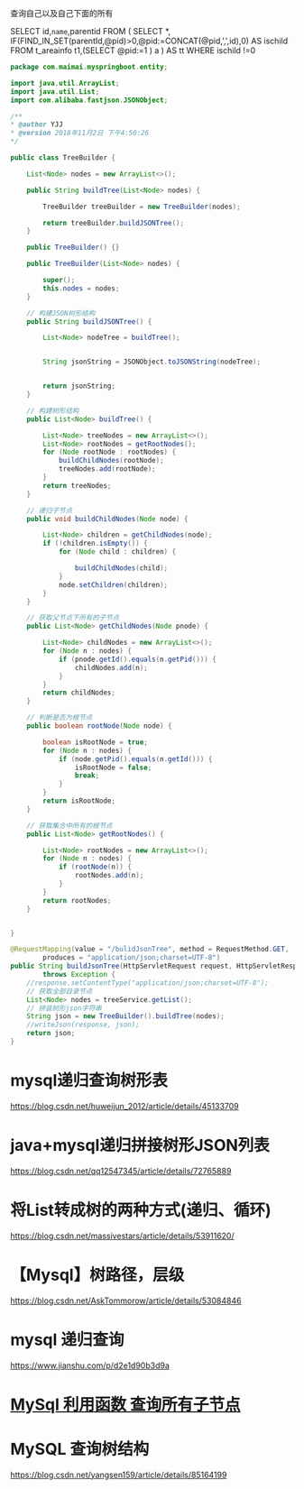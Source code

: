 



查询自己以及自己下面的所有



SELECT id,`name`,parentid FROM (
		SELECT *, IF(FIND_IN_SET(parentId,@pid)>0,@pid:=CONCAT(@pid,',',id),0) AS
		ischild FROM t_areainfo t1,(SELECT @pid:=1 ) a
		) AS tt WHERE ischild !=0





```java
package com.maimai.myspringboot.entity;

import java.util.ArrayList;
import java.util.List;
import com.alibaba.fastjson.JSONObject;

/** 
* @author YJJ
* @version 2018年11月2日 下午4:50:26
*/

public class TreeBuilder {

    List<Node> nodes = new ArrayList<>();

    public String buildTree(List<Node> nodes) {

        TreeBuilder treeBuilder = new TreeBuilder(nodes);

        return treeBuilder.buildJSONTree();
    }

    public TreeBuilder() {}

    public TreeBuilder(List<Node> nodes) {

        super();
        this.nodes = nodes;
    }

    // 构建JSON树形结构
    public String buildJSONTree() {

        List<Node> nodeTree = buildTree();


        String jsonString = JSONObject.toJSONString(nodeTree);


        return jsonString;
    }

    // 构建树形结构
    public List<Node> buildTree() {

        List<Node> treeNodes = new ArrayList<>();
        List<Node> rootNodes = getRootNodes();
        for (Node rootNode : rootNodes) {
            buildChildNodes(rootNode);
            treeNodes.add(rootNode);
        }
        return treeNodes;
    }

    // 递归子节点
    public void buildChildNodes(Node node) {

        List<Node> children = getChildNodes(node);
        if (!children.isEmpty()) {
            for (Node child : children) {

                buildChildNodes(child);
            }
            node.setChildren(children);
        }
    }

    // 获取父节点下所有的子节点
    public List<Node> getChildNodes(Node pnode) {

        List<Node> childNodes = new ArrayList<>();
        for (Node n : nodes) {
            if (pnode.getId().equals(n.getPid())) {
                childNodes.add(n);
            }
        }
        return childNodes;
    }

    // 判断是否为根节点
    public boolean rootNode(Node node) {

        boolean isRootNode = true;
        for (Node n : nodes) {
            if (node.getPid().equals(n.getId())) {
                isRootNode = false;
                break;
            }
        }
        return isRootNode;
    }

    // 获取集合中所有的根节点
    public List<Node> getRootNodes() {

        List<Node> rootNodes = new ArrayList<>();
        for (Node n : nodes) {
            if (rootNode(n)) {
                rootNodes.add(n);
            }
        }
        return rootNodes;
    }


}
```

```java
@RequestMapping(value = "/bulidJsonTree", method = RequestMethod.GET,
        produces = "application/json;charset=UTF-8")
public String buildJsonTree(HttpServletRequest request, HttpServletResponse response)
        throws Exception {
    //response.setContentType("application/json;charset=UTF-8");
    // 获取全部目录节点
    List<Node> nodes = treeService.getList();
    // 拼装树形json字符串
    String json = new TreeBuilder().buildTree(nodes);
    //writeJson(response, json);
    return json;
}
```



# mysql递归查询树形表

<https://blog.csdn.net/huweijun_2012/article/details/45133709>



# java+mysql递归拼接树形JSON列表

<https://blog.csdn.net/qq12547345/article/details/72765889>





# 将List转成树的两种方式(递归、循环)

<https://blog.csdn.net/massivestars/article/details/53911620/>





# 【Mysql】树路径，层级

<https://blog.csdn.net/AskTommorow/article/details/53084846>





# mysql 递归查询

<https://www.jianshu.com/p/d2e1d90b3d9a>





# [MySql 利用函数 查询所有子节点](https://www.cnblogs.com/nww57/p/5359113.html)





# MySQL 查询树结构

<https://blog.csdn.net/yangsen159/article/details/85164199>